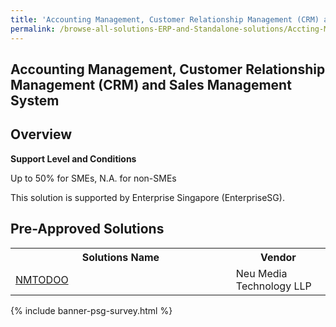 ```yaml
---
title: 'Accounting Management, Customer Relationship Management (CRM) and Sales Management System'
permalink: /browse-all-solutions-ERP-and-Standalone-solutions/Accting-Mgmt--CRM-and-Sales-Mgmt-System
---
```


## Accounting Management, Customer Relationship Management (CRM) and Sales Management System
## Overview

**Support Level and Conditions**

Up to 50% for SMEs, N.A. for non-SMEs

This solution is supported by Enterprise Singapore (EnterpriseSG).

## Pre-Approved Solutions

<table>
<tr>
<th style='width: auto;'><b>Solutions Name</b></th>
<th style='width: 30%;'><b>Vendor</b></th>
</tr>
<tr>
<td><a href='/productivity-solutions-grant/solutionrepo/solution986' target='_blank'>NMTODOO</a><br></td>
<td>Neu Media Technology LLP</td>
</tr>
</table>

{% include banner-psg-survey.html %}
